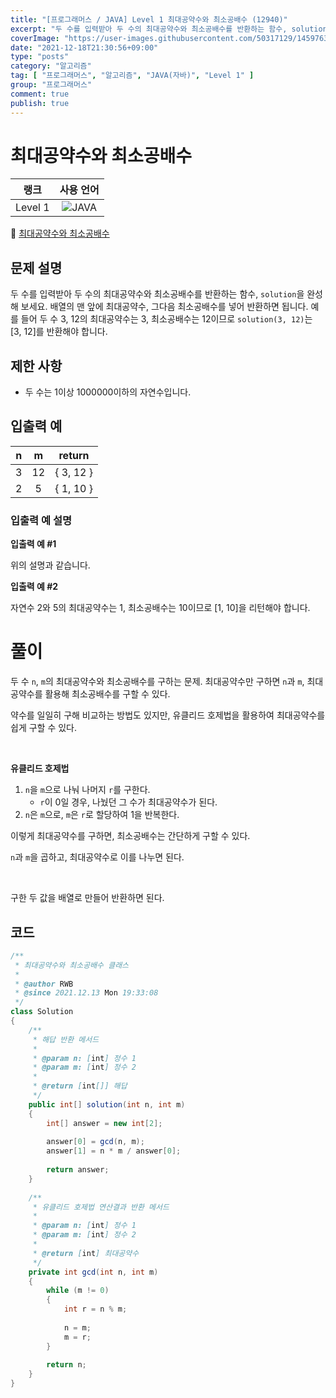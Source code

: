 ```yaml
---
title: "[프로그래머스 / JAVA] Level 1 최대공약수와 최소공배수 (12940)"
excerpt: "두 수를 입력받아 두 수의 최대공약수와 최소공배수를 반환하는 함수, solution을 완성해 보세요. 배열의 맨 앞에 최대공약수, 그다음 최소공배수를 넣어 반환하면 됩니다. 예를 들어 두 수 3, 12의 최대공약수는 3, 최소공배수는 12이므로 solution(3, 12)는 [3, 12]를 반환해야 합니다."
coverImage: "https://user-images.githubusercontent.com/50317129/145976356-6b5d1430-31c0-4c34-829e-6be8f747ab19.png"
date: "2021-12-18T21:30:56+09:00"
type: "posts"
category: "알고리즘"
tag: [ "프로그래머스", "알고리즘", "JAVA(자바)", "Level 1" ]
group: "프로그래머스"
comment: true
publish: true
---
```


# 최대공약수와 최소공배수

|  랭크   |                                                      사용 언어                                                      |
| :-----: | :-----------------------------------------------------------------------------------------------------------------: |
| Level 1 | ![JAVA](https://shields.io/badge/java-JDK%2011-lightgray?logo=java&style=plastic&logoColor=white&labelColor=orange) |

🔗 [최대공약수와 최소공배수](https://programmers.co.kr/learn/courses/30/lessons/12940)





## 문제 설명

두 수를 입력받아 두 수의 최대공약수와 최소공배수를 반환하는 함수, `solution`을 완성해 보세요. 배열의 맨 앞에 최대공약수, 그다음 최소공배수를 넣어 반환하면 됩니다. 예를 들어 두 수 3, 12의 최대공약수는 3, 최소공배수는 12이므로 `solution(3, 12)`는 [3, 12]를 반환해야 합니다.





## 제한 사항

* 두 수는 1이상 1000000이하의 자연수입니다.





## 입출력 예

|   n   |   m   |  return   |
| :---: | :---: | :-------: |
|   3   |  12   | { 3, 12 } |
|   2   |   5   | { 1, 10 } |



### 입출력 예 설명

**입출력 예 #1**

위의 설명과 같습니다.

**입출력 예 #2**

자연수 2와 5의 최대공약수는 1, 최소공배수는 10이므로 [1, 10]을 리턴해야 합니다.










# 풀이

두 수 `n`, `m`의 최대공약수와 최소공배수를 구하는 문제. 최대공약수만 구하면 `n`과 `m`, 최대공약수를 활용해 최소공배수를 구할 수 있다.

약수를 일일히 구해 비교하는 방법도 있지만, <span class="blue-400">유클리드 호제법</span>을 활용하여 최대공약수를 쉽게 구할 수 있다.

<br />

**유클리드 호제법**

1. `n`을 `m`으로 나눠 나머지 `r`를 구한다.
   * `r`이 0일 경우, 나눴던 그 수가 최대공약수가 된다.
2. `n`은 `m`으로, `m`은 `r`로 할당하여 1을 반복한다.

이렇게 최대공약수를 구하면, 최소공배수는 간단하게 구할 수 있다.

`n`과 `m`을 곱하고, 최대공약수로 이를 나누면 된다.

<br />

구한 두 값을 배열로 만들어 반환하면 된다.





## 코드

``` java
/**
 * 최대공약수와 최소공배수 클래스
 *
 * @author RWB
 * @since 2021.12.13 Mon 19:33:08
 */
class Solution
{
	/**
	 * 해답 반환 메서드
	 *
	 * @param n: [int] 정수 1
	 * @param m: [int] 정수 2
	 *
	 * @return [int[]] 해답
	 */
	public int[] solution(int n, int m)
	{
		int[] answer = new int[2];
		
		answer[0] = gcd(n, m);
		answer[1] = n * m / answer[0];
		
		return answer;
	}
	
	/**
	 * 유클리드 호제법 연산결과 반환 메서드
	 *
	 * @param n: [int] 정수 1
	 * @param m: [int] 정수 2
	 *
	 * @return [int] 최대공약수
	 */
	private int gcd(int n, int m)
	{
		while (m != 0)
		{
			int r = n % m;
			
			n = m;
			m = r;
		}
		
		return n;
	}
}
```